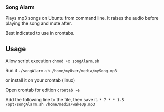 ### Song Alarm

Plays mp3 songs on Ubuntu from command line.
It raises the audio before playing the song and mute after.

Best indicated to use in crontabs.

## Usage

Allow script execution
`chmod +x songAlarm.sh`

Run it
`./songAlarm.sh /home/myUser/media/mySong.mp3`

or install it on your crontab (linux)

Open crontab for edition
`crontab -e`

Add the following line to the file, then save it.
`* 7 * * 1-5 /opt/songAlarm.sh /home/media/wakeUp.mp3`

